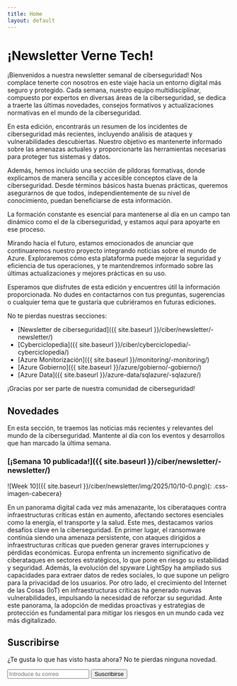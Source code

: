 ```yaml
---
title: Home
layout: default
---
```


# ¡Newsletter Verne Tech!

¡Bienvenidos a nuestra newsletter semanal de ciberseguridad! Nos complace tenerte con nosotros en este viaje hacia un entorno digital más seguro y protegido. Cada semana, nuestro equipo multidisciplinar, compuesto por expertos en diversas áreas de la ciberseguridad, se dedica a traerte las últimas novedades, consejos formativos y actualizaciones normativas en el mundo de la ciberseguridad.

En esta edición, encontrarás un resumen de los incidentes de ciberseguridad más recientes, incluyendo análisis de ataques y vulnerabilidades descubiertas. Nuestro objetivo es mantenerte informado sobre las amenazas actuales y proporcionarte las herramientas necesarias para proteger tus sistemas y datos.

Además, hemos incluido una sección de píldoras formativas, donde explicamos de manera sencilla y accesible conceptos clave de la ciberseguridad. Desde términos básicos hasta buenas prácticas, queremos asegurarnos de que todos, independientemente de su nivel de conocimiento, puedan beneficiarse de esta información.

La formación constante es esencial para mantenerse al día en un campo tan dinámico como el de la ciberseguridad, y estamos aquí para apoyarte en ese proceso.

Mirando hacia el futuro, estamos emocionados de anunciar que continuaremos nuestro proyecto integrando noticias sobre el mundo de Azure. Exploraremos cómo esta plataforma puede mejorar la seguridad y eficiencia de tus operaciones, y te mantendremos informado sobre las últimas actualizaciones y mejores prácticas en su uso.

Esperamos que disfrutes de esta edición y encuentres útil la información proporcionada. No dudes en contactarnos con tus preguntas, sugerencias o cualquier tema que te gustaría que cubriéramos en futuras ediciones.

No te pierdas nuestras secciones:

- [Newsletter de ciberseguridad]({{ site.baseurl }}/ciber/newsletter/-newsletter/)
- [Cyberciclopedia]({{ site.baseurl }}/ciber/cyberciclopedia/-cyberciclopedia/)
- [Azure Monitorización]({{ site.baseurl }}/monitoring/-monitoring/)
- [Azure Gobierno]({{ site.baseurl }}/azure/gobierno/-gobierno/)
- [Azure Data]({{ site.baseurl }}/azure-data/sqlazure/-sqlazure/)

¡Gracias por ser parte de nuestra comunidad de ciberseguridad!

## Novedades

En esta sección, te traemos las noticias más recientes y relevantes del mundo de la ciberseguridad. Mantente al día con los eventos y desarrollos que han marcado la última semana.

### [¡Semana 10 publicada!]({{ site.baseurl }}/ciber/newsletter/-newsletter/)

![Week 10]({{ site.baseurl }}/ciber/newsletter/img/2025/10/10-0.png){: .css-imagen-cabecera}

En un panorama digital cada vez más amenazante, los ciberataques contra infraestructuras críticas están en aumento, afectando sectores esenciales como la energía, el transporte y la salud. Este mes, destacamos varios desafíos clave en la ciberseguridad. En primer lugar, el ransomware continúa siendo una amenaza persistente, con ataques dirigidos a infraestructuras críticas que pueden generar graves interrupciones y pérdidas económicas. Europa enfrenta un incremento significativo de ciberataques en sectores estratégicos, lo que pone en riesgo su estabilidad y seguridad. Además, la evolución del spyware LightSpy ha ampliado sus capacidades para extraer datos de redes sociales, lo que supone un peligro para la privacidad de los usuarios. Por otro lado, el crecimiento del Internet de las Cosas (IoT) en infraestructuras críticas ha generado nuevas vulnerabilidades, impulsando la necesidad de reforzar su seguridad. Ante este panorama, la adopción de medidas proactivas y estrategias de protección es fundamental para mitigar los riesgos en un mundo cada vez más digitalizado.

## Suscribirse

¿Te gusta lo que has visto hasta ahora? No te pierdas ninguna novedad.

<form action="https://formspree.io/mkgwlerd" method="POST" class="flex-form">
  <label for="email">
    <i class="ion-email"></i>
  </label>
  <input type="email" id="email" name="email" placeholder="Introduce tu correo" required>
  <input type="submit" value="Suscribirse">
</form>
